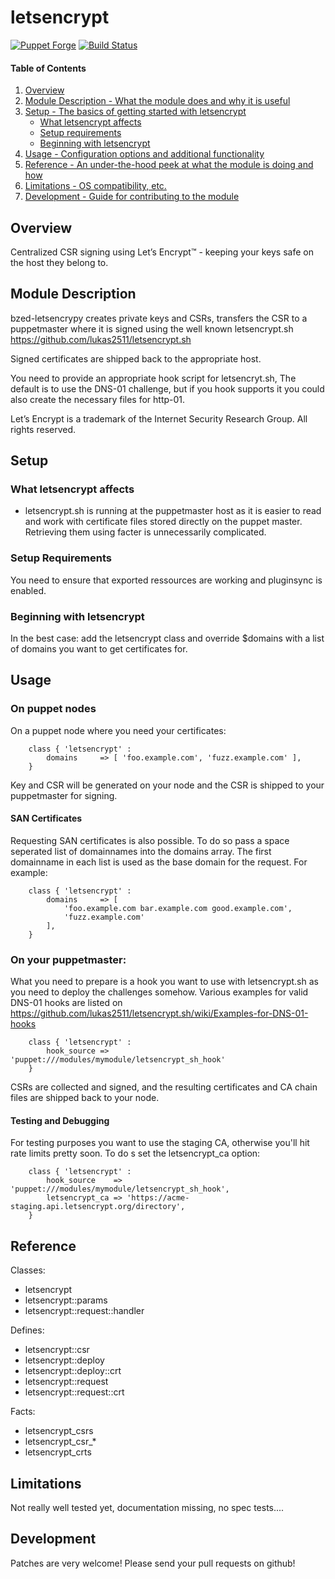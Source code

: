 # letsencrypt

[![Puppet Forge](http://img.shields.io/puppetforge/v/bzed/letsencrypt.svg)](https://forge.puppetlabs.com/bzed/letsencrypt) [![Build Status](https://travis-ci.org/bzed/bzed-letsencrypt.png?branch=master)](https://travis-ci.org/bzed/bzed-letsencrypt)


#### Table of Contents

1. [Overview](#overview)
2. [Module Description - What the module does and why it is useful](#module-description)
3. [Setup - The basics of getting started with letsencrypt](#setup)
    * [What letsencrypt affects](#what-letsencrypt-affects)
    * [Setup requirements](#setup-requirements)
    * [Beginning with letsencrypt](#beginning-with-letsencrypt)
4. [Usage - Configuration options and additional functionality](#usage)
5. [Reference - An under-the-hood peek at what the module is doing and how](#reference)
5. [Limitations - OS compatibility, etc.](#limitations)
6. [Development - Guide for contributing to the module](#development)

## Overview

Centralized CSR signing using Let’s Encrypt™ - keeping your keys safe on the host they belong to.

## Module Description

bzed-letsencrypy creates private keys and CSRs, transfers
the CSR to a puppetmaster where it is signed using
the well known letsencrypt.sh
https://github.com/lukas2511/letsencrypt.sh

Signed certificates are shipped back to the appropriate host.

You need to provide an appropriate hook script for letsencryt.sh,
The default is to use the DNS-01 challenge, but if you hook
supports it you could also create the necessary files for http-01.

Let’s Encrypt is a trademark of the Internet Security Research Group. All rights reserved.

## Setup

### What letsencrypt affects


* letsencrypt.sh is running at the puppetmaster host as it is easier
  to read and work with certificate files stored directly on the puppet
  master. Retrieving them using facter is unnecessarily complicated.


### Setup Requirements

You need to ensure that exported ressources are working and pluginsync
is enabled.

### Beginning with letsencrypt

In the best case: add the letsencrypt class and override $domains
with a list of domains you want to get certificates for.

## Usage
### On puppet nodes
On a puppet node where you need your certificates:
~~~puppet
    class { 'letsencrypt' :
        domains     => [ 'foo.example.com', 'fuzz.example.com' ],
    }
~~~
Key and CSR will be generated on your node and the CSR
is shipped to your puppetmaster for signing.

#### SAN Certificates
Requesting SAN certificates is also possible. To do so pass a
space seperated list of domainnames into the domains array.
The first domainname in each list is used as the base domain
for the request. For example:
~~~puppet
    class { 'letsencrypt' :
        domains     => [
            'foo.example.com bar.example.com good.example.com',
            'fuzz.example.com'
        ],
    }
~~~

### On your puppetmaster:
What you need to prepare is a hook you want to use with letsencrypt.sh
as you need to deploy the challenges somehow. Various examples for
valid DNS-01 hooks are listed on
https://github.com/lukas2511/letsencrypt.sh/wiki/Examples-for-DNS-01-hooks

~~~puppet
    class { 'letsencrypt' :
        hook_source => 'puppet:///modules/mymodule/letsencrypt_sh_hook'
    }
~~~
CSRs are collected and signed, and the resulting
certificates and CA chain files are shipped back to your node.

#### Testing and Debugging
For testing purposes you want to use the staging CA, otherwise
you'll hit rate limits pretty soon. To do s set the letsencrypt\_ca
option:
~~~puppet
    class { 'letsencrypt' :
        hook_source    => 'puppet:///modules/mymodule/letsencrypt_sh_hook',
        letsencrypt_ca => 'https://acme-staging.api.letsencrypt.org/directory',
    }
~~~


## Reference

Classes:
* letsencrypt
* letsencrypt::params
* letsencrypt::request::handler

Defines:
* letsencrypt::csr
* letsencrypt::deploy
* letsencrypt::deploy::crt
* letsencrypt::request
* letsencrypt::request::crt

Facts:
* letsencrypt\_csrs
* letsencrypt\_csr\_\*
* letsencrypt\_crts

## Limitations

Not really well tested yet, documentation missing, no spec tests....

## Development

Patches are very welcome!
Please send your pull requests on github!

